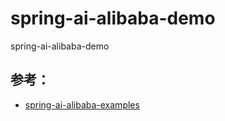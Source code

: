 # spring-ai-alibaba-demo
spring-ai-alibaba-demo

## 参考：
- [spring-ai-alibaba-examples](https://github.com/springaialibaba/spring-ai-alibaba-examples)